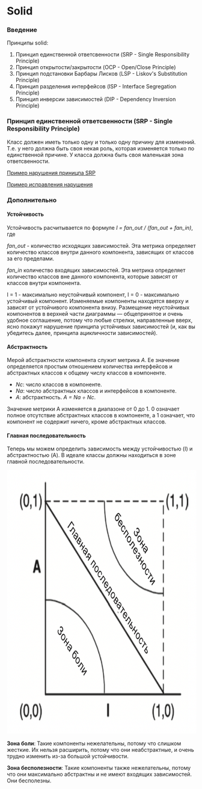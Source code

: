 # Solid

### Введение
Принципы solid:
1. Принцип единственной ответсвенности (SRP - Single Responsibility Principle)
2. Принцип открытости/закрытости (OCP - Open/Close Principle)
3. Принцип подстановки Барбары Лисков (LSP - Liskov's Substitution Principle)
4. Принцип разделения интерфейсов (ISP - Interface Segregation Principle)
5. Принцип инверсии зависимостей (DIP - Dependency Inversion Principle)

### Принцип единственной ответсвенности (SRP - Single Responsibility Principle)
<p>Класс должен иметь только одну и только одну причину для изменений. Т.е. у него должна быть своя некая роль, которая
изменяется только по единственной причине. У класса должна быть своя маленькая зона ответсвенности.</p>

<p><a href="src/main/java/ru/atom/solid/srp/violation/Phone.java">Пример нарушения приницпа SRP</a></p>
<p><a href="src/main/java/ru/atom/solid/srp/solution/Phone.java">Пример исправления нарушения</a></p>


### Дополнительно
#### Устойчивость
<p>Устойчивость расчитывается по формуле <i>I = fan_out / (fan_out + fan_in)</i>, где </p>
<p><i>fan_out</i> - количество исходящих 
зависимостей. Эта метрика определяет количество классов внутри данного компонента, зависящих от классов за его
пределами.</p>
<p><i>fan_in</i> количество входящих зависимостей. Эта метрика определяет количество классов вне данного компонента,
которые зависят от классов внутри компонента.</p>
<p>I = 1 - максимально неустойчивый компонент, I = 0 - максимально устойчивый компонент. Изменяемые компоненты находятся
вверху и зависят от устойчивого компонента внизу. Размещение неустойчивых компонентов в верхней части диаграммы — 
общепринятое и очень удобное соглашение, потому что любые стрелки, направленные вверх, ясно покажут нарушение принципа
устойчивых зависимостей (и, как вы убедитесь далее, принципа ацикличности зависимостей).</p>

#### Абстрактность
<p>Мерой абстрактности компонента служит метрика <i>A</i>. Ее значение определяется простым отношением количества
интерфейсов и абстрактных классов к общему числу классов в компоненте.</p>

- _Nc_: число классов в компоненте. 
- _Na_: число абстрактных классов и интерфейсов в компоненте.
- _A_: абстрактность. _A = Na ÷ Nc_.

<p>Значение метрики A изменяется в диапазоне от 0 до 1. 0 означает полное отсутствие абстрактных классов в компоненте, 
а 1 означает, что компонент не содержит ничего, кроме абстрактных классов.</p>

#### Главная последовательность
<p>Теперь мы можем определить зависимость между устойчивостью (I) и абстрактностью (A). В идеале классы должны
находиться в зоне главной последовательности.</p>
<img src="/src/main/resources/images/zones.png" style="height: 702px; width:624px;" title="Зоны исключения" alt=""/>
<p><b>Зона боли</b>: Такие компоненты нежелательны, потому что слишком жесткие. Их нельзя расширить, потому что они 
неабстрактные, и очень трудно изменить из-за большой устойчивости.</p>
<p><b>Зона бесполезности</b>: Такие компоненты также нежелательны, потому что они максимально абстрактны и не имеют 
входящих зависимостей. Они бесполезны.</p>
